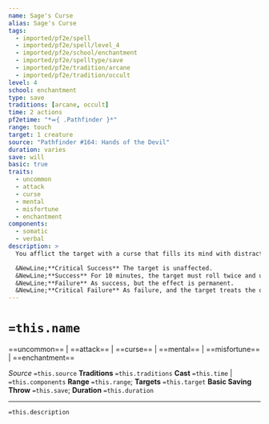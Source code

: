 ```yaml
---
name: Sage's Curse
alias: Sage's Curse
tags:
  - imported/pf2e/spell
  - imported/pf2e/spell/level_4
  - imported/pf2e/school/enchantment
  - imported/pf2e/spelltype/save
  - imported/pf2e/tradition/arcane
  - imported/pf2e/tradition/occult
level: 4
school: enchantment
type: save
traditions: [arcane, occult]
time: 2 actions
pf2etime: "*⬺{ .Pathfinder }*"
range: touch
target: 1 creature
source: "Pathfinder #164: Hands of the Devil"
duration: varies
save: will
basic: true
traits:
  - uncommon
  - attack
  - curse
  - mental
  - misfortune
  - enchantment
components:
  - somatic
  - verbal
description: >
  You afflict the target with a curse that fills its mind with distracting and hyperspecialized minutiae, causing it to second-guess even simple facts. The target must attempt a Will saving throw.

  &NewLine;**Critical Success** The target is unaffected.
  &NewLine;**Success** For 10 minutes, the target must roll twice and use the worse result whenever attempting an Arcana, Lore, Occultism, or Society check. If the target succeeds at a check to Recall Knowledge, it gains one piece of true knowledge and one piece of erroneous knowledge, but it has no way of knowing which is which (this has no effect if the target critically succeeds at a check to Recall Knowledge).
  &NewLine;**Failure** As success, but the effect is permanent.
  &NewLine;**Critical Failure** As failure, and the target treats the outcomes of all checks to Recall Knowledge as one degree of success worse than the result the target rolled (a critical success becomes a success, a success becomes a failure, and a failure becomes a critical failure).
---
```

# `=this.name`
==uncommon== | ==attack== | ==curse== | ==mental== | ==misfortune== | ==enchantment==

*Source* `=this.source`
**Traditions** `=this.traditions`
**Cast** `=this.time` | `=this.components`
**Range** `=this.range`; **Targets** `=this.target`
**Basic Saving Throw** `=this.save`; **Duration** `=this.duration`

***
`=this.description`